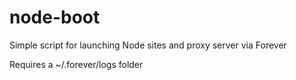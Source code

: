 node-boot
=========

Simple script for launching Node sites and proxy server via Forever

Requires a ~/.forever/logs folder
